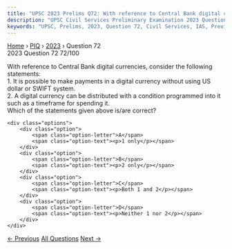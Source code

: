 ```yaml
---
title: "UPSC 2023 Prelims Q72: With reference to Central Bank digital currencies, consider..."
description: "UPSC Civil Services Preliminary Examination 2023 Question 72 with options and answer"
keywords: "UPSC, Prelims, 2023, Question 72, Civil Services, IAS, Previous Year Questions"
---
```


<nav class="breadcrumb">
    <a href="../../">Home</a>
    <span>›</span>
    <a href="../">PIQ</a>
    <span>›</span>
    <a href="./">2023</a>
    <span>›</span>
    <span>Question 72</span>
</nav>

<div class="question-header">
    <div class="question-meta">
        <span class="year-badge">2023</span>
        <span class="question-number">Question 72</span>
        <span class="progress">72/100</span>
    </div>
    <div class="progress-bar">
        <div class="progress-fill" style="width: 72.0%"></div>
    </div>
</div>

<div class="question-content">
    <div class="question-text">
        <p>With reference to Central Bank digital currencies, consider the following statements: <br />
1. It is possible to make payments in a digital currency without using US dollar or SWIFT system. <br />
2. A digital currency can be distributed with a condition programmed into it such as a timeframe for spending it. <br />
Which of the statements given above is/are correct?</p>
    </div>
    
    <div class="options">
        <div class="option">
            <span class="option-letter">A</span>
            <span class="option-text"><p>1 only</p></span>
        </div>
        <div class="option">
            <span class="option-letter">B</span>
            <span class="option-text"><p>2 only</p></span>
        </div>
        <div class="option">
            <span class="option-letter">C</span>
            <span class="option-text"><p>Both 1 and 2</p></span>
        </div>
        <div class="option">
            <span class="option-letter">D</span>
            <span class="option-text"><p>Neither 1 nor 2</p></span>
        </div>
    </div>
</div>

<div class="question-nav">
    <a href="../q071-consider-the-following-statements-with-reference-t/" class="nav-btn prev">← Previous</a>
    <a href="../" class="nav-btn center">All Questions</a>
    <a href="../q073-in-the-context-of-finance-the-term-beta-refers-to/" class="nav-btn next">Next →</a>
</div>
